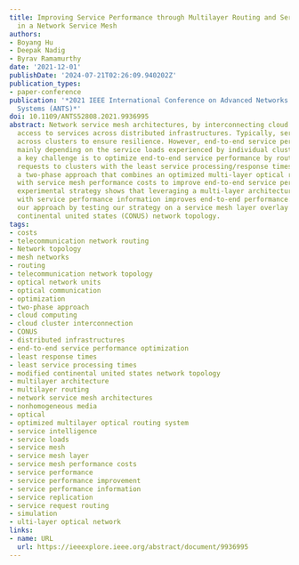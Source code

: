 ```yaml
---
title: Improving Service Performance through Multilayer Routing and Service Intelligence
  in a Network Service Mesh
authors:
- Boyang Hu
- Deepak Nadig
- Byrav Ramamurthy
date: '2021-12-01'
publishDate: '2024-07-21T02:26:09.940202Z'
publication_types:
- paper-conference
publication: '*2021 IEEE International Conference on Advanced Networks and Telecommunications
  Systems (ANTS)*'
doi: 10.1109/ANTS52808.2021.9936995
abstract: Network service mesh architectures, by interconnecting cloud clusters, provide
  access to services across distributed infrastructures. Typically, services are replicated
  across clusters to ensure resilience. However, end-to-end service performance varies
  mainly depending on the service loads experienced by individual clusters. Therefore,
  a key challenge is to optimize end-to-end service performance by routing service
  requests to clusters with the least service processing/response times. We present
  a two-phase approach that combines an optimized multi-layer optical routing system
  with service mesh performance costs to improve end-to-end service performance. Our
  experimental strategy shows that leveraging a multi-layer architecture in combination
  with service performance information improves end-to-end performance. We evaluate
  our approach by testing our strategy on a service mesh layer overlay on a modified
  continental united states (CONUS) network topology.
tags:
- costs
- telecommunication network routing
- Network topology
- mesh networks
- routing
- telecommunication network topology
- optical network units
- optical communication
- optimization
- two-phase approach
- cloud computing
- cloud cluster interconnection
- CONUS
- distributed infrastructures
- end-to-end service performance optimization
- least response times
- least service processing times
- modified continental united states network topology
- multilayer architecture
- multilayer routing
- network service mesh architectures
- nonhomogeneous media
- optical
- optimized multilayer optical routing system
- service intelligence
- service loads
- service mesh
- service mesh layer
- service mesh performance costs
- service performance
- service performance improvement
- service performance information
- service replication
- service request routing
- simulation
- ulti-layer optical network
links:
- name: URL
  url: https://ieeexplore.ieee.org/abstract/document/9936995
---
```

